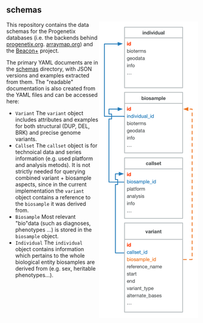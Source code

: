 ## schemas

<img src="rsrc/img/ga4gh-object-model.png" align="right" />

This repository contains the data schemas for the Progenetix databases (i.e. the backends behind [progenetix.org](http://progenetix.org). [arraymap.org](http://arraymap.org)) and the [Beacon+](http://beacon.progenetix.org/ui/) project.

The primary YAML documents are in the [schemas](./schemas/) directory, with JSON versions and examples extracted from them. The "readable" documentation is also created from the YAML files and can be accessed here:

* `Variant`
    The `variant` object includes attributes and examples for both structural (DUP, DEL, BRK) and precise genome variants.
* `Callset`
    The `callset` object is for technoical data and series information (e.g. used platform and analysis metods). It is not strictly needed for querying combined variant + biosample aspects, since in the current implementation the `variant` object contains a reference to the `biosample` it was derived from.
* `Biosample`
    Most relevant "bio"data (such as diagnoses, phenotypes ...) is stored in the `biosample` object.
* `Individual`
    The `individual` object contains information which pertains to the whole biological entity biosamples are derived from (e.g. sex, heritable phenotypes...).
    

    
    
